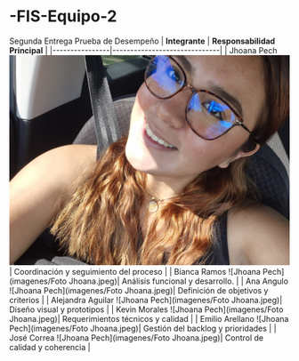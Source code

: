 # -FIS-Equipo-2
Segunda Entrega
Prueba de Desempeño
| **Integrante** | **Responsabilidad Principal** |
|----------------|------------------------------|
| Jhoana Pech ![Jhoana Pech](imagenes/Foto%20Jhoana.jpeg)| Coordinación y seguimiento del proceso |
| Bianca Ramos ![Jhoana Pech](imagenes/Foto Jhoana.jpeg)| Análisis funcional y desarrollo. |
| Ana Angulo ![Jhoana Pech](imagenes/Foto Jhoana.jpeg)| Definición de objetivos y criterios |
| Alejandra Aguilar ![Jhoana Pech](imagenes/Foto Jhoana.jpeg)| Diseño visual y prototipos |
| Kevin Morales ![Jhoana Pech](imagenes/Foto Jhoana.jpeg)| Requerimientos técnicos y calidad |
| Emilio Arellano ![Jhoana Pech](imagenes/Foto Jhoana.jpeg)| Gestión del backlog y prioridades |
| José Correa ![Jhoana Pech](imagenes/Foto Jhoana.jpeg)| Control de calidad y coherencia |

